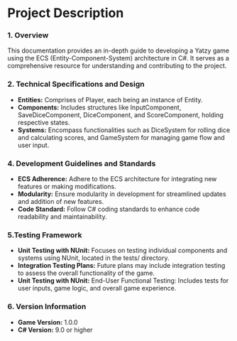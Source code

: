 # Project Description
### 1. Overview
This documentation provides an in-depth guide to developing a Yatzy game using the ECS (Entity-Component-System) architecture in C#. It serves as a comprehensive resource for understanding and contributing to the project.

### 2. Technical Specifications and Design
- **Entities:** Comprises of Player, each being an instance of Entity.
- **Components:** Includes structures like InputComponent, SaveDiceComponent, DiceComponent, and ScoreComponent, holding respective states.
- **Systems:** Encompass functionalities such as DiceSystem for rolling dice and calculating scores, and GameSystem for managing game flow and user input.


### 4. Development Guidelines and Standards
- **ECS Adherence:** Adhere to the ECS architecture for integrating new features or making modifications.
- **Modularity:** Ensure modularity in development for streamlined updates and addition of new features.
- **Code Standard:** Follow C# coding standards to enhance code readability and maintainability.

### 5.Testing Framework
- **Unit Testing with NUnit:** Focuses on testing individual components and systems using NUnit, located in the tests/ directory.
- **Integration Testing Plans:** Future plans may include integration testing to assess the overall functionality of the game.
- **Unit Testing with NUnit:** End-User Functional Testing: Includes tests for user inputs, game logic, and overall game experience.

### 6. Version Information
- **Game Version:** 1.0.0
- **C# Version:** 9.0 or higher

